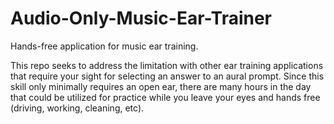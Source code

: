 # Audio-Only-Music-Ear-Trainer
Hands-free application for music ear training.

This repo seeks to address the limitation with other ear training applications that require your sight for selecting an answer to an aural prompt. Since this skill only minimally requires an open ear, there are many hours in the day that could be utilized for practice while you leave your eyes and hands free (driving, working, cleaning, etc).
